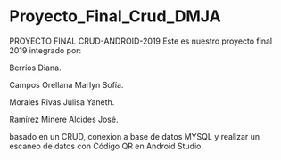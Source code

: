 # Proyecto_Final_Crud_DMJA
PROYECTO FINAL CRUD-ANDROID-2019
Este es nuestro proyecto final 2019 integrado por:

Berríos Diana.

Campos Orellana Marlyn Sofía.

Morales Rivas Julisa Yaneth.

Ramírez Minere Alcides José.

basado en un CRUD,
conexion a base de datos MYSQL
y realizar un escaneo de datos con Código QR en Android Studio.


